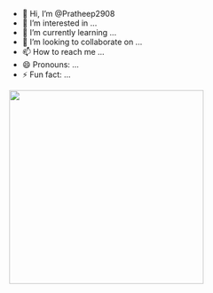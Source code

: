 - 👋 Hi, I’m @Pratheep2908
- 👀 I’m interested in ...
- 🌱 I’m currently learning ...
- 💞️ I’m looking to collaborate on ...
- 📫 How to reach me ...
- 😄 Pronouns: ...
- ⚡ Fun fact: ...

<!---
Pratheep2908/Pratheep2908 is a ✨ special ✨ repository because its `README.md` (this file) appears on your GitHub profile.
You can click the Preview link to take a look at your changes.
--->
<p>
  <img src="https://api.vaunt.dev/v1/github/entities/{{Pratheep2908}}/achievements?format=svg&limit=3" width="350" />
</p>
